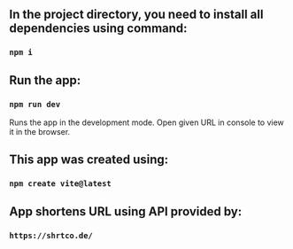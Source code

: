 ## In the project directory, you need to install all dependencies using command:

### `npm i`

## Run the app:

### `npm run dev`

Runs the app in the development mode.
Open given URL in console to view it in the browser.

## This app was created using: 
### `npm create vite@latest`

## App shortens URL using API provided by:
### `https://shrtco.de/` 

